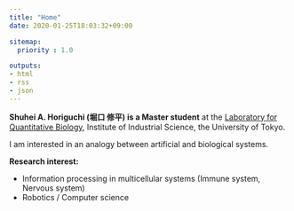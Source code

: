 ```yaml
---
title: "Home"
date: 2020-01-25T18:03:32+09:00

sitemap:
  priority : 1.0

outputs:
- html
- rss
- json
---
```


**Shuhei A. Horiguchi (堀口 修平) is a Master student** at the [Laboratory for Quantitative Biology](https://research.crmind.net/index.html), Institute of Industrial Science, the University of Tokyo.

I am interested in an analogy between artificial and biological systems.


**Research interest:**

 * Information processing in multicellular systems (Immune system, Nervous system)
 * Robotics / Computer science
